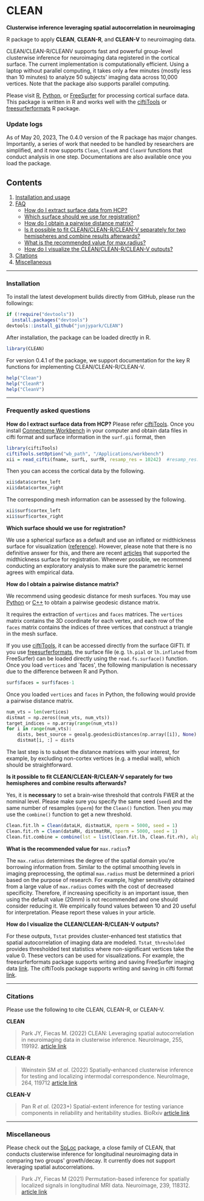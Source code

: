 # CLEAN

**Clusterwise inference leveraging spatial autocorrelation in neuroimaging**

R package to apply **CLEAN**, **CLEAN-R**, and **CLEAN-V** to neuroimaging data. 

CLEAN/CLEAN-R/CLEANV supports fast and powerful group-level clusterwise inference for neuroimaging data registered in the cortical surface. The current implementation is computationally efficient. Using a laptop without parallel computing, it takes only a few minutes (mostly less than 10 minutes) to analyze 50 subjects' imaging data across 10,000 vertices. Note that the package also supports parallel computing.

Please visit [R](https://github.com/mandymejia/ciftiTools), [Python](https://github.com/edickie/ciftify), or [FreeSurfer](https://surfer.nmr.mgh.harvard.edu/) for processing cortical surface data. This package is written in R and works well with the [ciftiTools](https://github.com/mandymejia/ciftiTools) or [freesurferformats](https://cran.r-project.org/web/packages/freesurferformats/index.html) R package. 

### Update logs

As of May 20, 2023, The 0.4.0 version of the R package has major changes. Importantly, a series of work that needed to be handled by researchers are simplified, and it now supports `Clean`, `CleanR` and `CleanV` functions that conduct analysis in one step. Documentations are also available once you load the package. 

## Contents

1. [Installation and usage](#id-installation)
2. [FAQ](#id-faq)
    * [How do I extract surface data from HCP?](#id-q1)    
    * [Which surface should we use for registration?](#id-q2)
    * [How do I obtain a pairwise distance matrix?](#id-q3)
    * [Is it possible to fit CLEAN/CLEAN-R/CLEAN-V separately for two hemispheres and combine results afterwards?](#id-q4)
    * [What is the recommended value for max.radius?](#id-q5)
    * [How do I visualize the CLEAN/CLEAN-R/CLEAN-V outputs?](#id-q6)
3. [Citations](#id-ref)
4. [Miscellaneous](#id-misc)


---
<div id='id-installation'/>

### Installation
To install the latest development builds directly from GitHub, please run the followings:

```R
if (!require("devtools"))
  install.packages("devtools")
devtools::install_github("junjypark/CLEAN")
```

After installation, the package can be loaded directly in R.
```R
library(CLEAN)
```
 
For version 0.4.1 of the package, we support documentation for the key R functions for implementing CLEAN/CLEAN-R/CLEAN-V. 

```R
help("Clean")
help("CleanR")
help("CleanV") 
```

---

<div id='id-faq'/>

### Frequently asked questions
<div id='id-q1'/>

**How do I extract surface data from HCP?**
Please refer [ciftiTools](https://github.com/mandymejia/ciftiTools). Once you install [Connectome Workbench](https://www.humanconnectome.org/software/connectome-workbench) in your computer and obtain data files in cifti format and surface information in the `surf.gii` format, then 

```R
library(ciftiTools)
ciftiTools.setOption("wb_path", "/Applications/workbench")
xii = read_cifti(fname, surfL, surfR, resamp_res = 10242)  #resamp_res: how many vertices to resample
```

Then you can access the cortical data by the following.
```R
xii$data$cortex_left
xii$data$cortex_right
```
The corresponding mesh information can be assessed by the following.
```R
xii$surf$cortex_left
xii$surf$cortex_right
```

<div id='id-q2'/>

**Which surface should we use for registration?**

We use a spherical surface as a default and use an inflated or midthickness surface for visualization ([reference](https://doi.org/10.1016/j.neuroimage.2016.05.038)). However, please note that there is no definitive answer for this, and there are recent [articles](https://doi.org/10.1016/j.neuroimage.2022.118908) that supported the midthickness surface for registration. Whenever possible, we recommend conducting an exploratory analysis to make sure the parametric kernel agrees with empirical data. 

<div id='id-q3'/>

**How do I obtain a pairwise distance matrix?**

We recommend using geodesic distance for mesh surfaces. You may use [Python](https://pypi.org/project/pygeodesic/) or [C++](https://code.google.com/archive/p/geodesic/wikis/ExactGeodesic.wiki) to obtain a pairwise geodesic distance matrix.

It requires the extraction of `vertices` and `faces` matrices. The `vertices` matrix contains the 3D coordinate for each vertex, and each row of the `faces` matrix contains the indices of three vertices that construct a triangle in the mesh surface.

If you use [ciftiTools](https://github.com/mandymejia/ciftiTools), it can be accessed directly from the surface GIFTI. If you use [freesurferformats](https://cran.r-project.org/web/packages/freesurferformats/index.html), the surface file (e.g. `lh.pial` or `lh.inflated` from FreeSurfer) can be loaded directly using the `read.fs.surface()` function. Once you load `vertices` and `faces', the following manipulation is necessary due to the difference between R and Python.

```R
surf$faces = surf$faces-1
```

Once you loaded `vertices` and `faces` in Python, the following would provide a pairwise distance matrix.

```python
num_vts = len(vertices)
distmat = np.zeros((num_vts, num_vts))
target_indices = np.array(range(num_vts))
for i in range(num_vts):
    dists, best_source = geoalg.geodesicDistances(np.array([i]), None)
    distmat[i, :] = dists
```

The last step is to subset the distance matrices with your interest, for example, by excluding non-cortex vertices (e.g. a medial wall), which should be straightforward. 

<div id='id-q4'/>

**Is it possible to fit CLEAN/CLEAN-R/CLEAN-V separately for two hemispheres and combine results afterwards?**

Yes, it is **necessary** to set a brain-wise threshold that controls FWER at the nominal level. Please make sure you specify the same seed (`seed`) and the same number of resamples (`nperm`) for the `Clean()` function. Then you may use the `combine()` function to get a new threshold.

```R
Clean.fit.lh = Clean(dataLH, distmatLH, nperm = 5000, seed = 1)
Clean.fit.rh = Clean(dataRH, distmatRH, nperm = 5000, seed = 1)
Clean.fit.combine = combine(lst = list(Clean.fit.lh, Clean.fit.rh), alpha = 0.05, collapse = TRUE)
```

<div id='id-q5'/>

**What is the recommended value for** `max.radius`**?**

The `max.radius` determines the degree of the spatial domain you're borrowing information from. Similar to the optimal smoothing levels in imaging preprocessing, the optimal `max.radius` must be determined a priori based on the purpose of research. For example, higher sensitivity obtained from a large value of `max.radius` comes with the cost of decreased specificity. Therefore, if increasing specificity is an important issue, then using the default value (20mm) is not recommended and one should consider reducing it. We empirically found values between 10 and 20 useful for interpretation. Please report these values in your article.
  
<div id='id-q6'/>

**How do I visualize the CLEAN/CLEAN-R/CLEAN-V outputs?**

For these outputs, `Tstat` provides cluster-enhanced test statistics that spatial autocorrelation of imaging data are modeled. `Tstat_thresholded` provides thresholded test statistics where non-significant vertices take the value 0. These vectors can be used for visualizations. For example, the freesurferformats package supports writing and saving FreeSurfer imaging data [link](https://cran.r-project.org/web/packages/freesurferformats/vignettes/freesurferformats_write.html). The ciftiTools package supports writing and saving in cifti format [link](https://cran.r-project.org/web/packages/ciftiTools/ciftiTools.pdf). 

---
<div id='id-ref'>

### Citations

Please use the following to cite CLEAN, CLEAN-R, or CLEAN-V.

**CLEAN**
> Park JY, Fiecas M. (2022) CLEAN: Leveraging spatial autocorrelation in neuroimaging data in clusterwise inference. NeuroImage, 255, 119192. [article link](https://doi.org/10.1016/j.neuroimage.2022.119192)

**CLEAN-R**
> Weinstein SM *et al*. (2022) Spatially-enhanced clusterwise inference for testing and localizing intermodal correspondence. NeuroImage, 264, 119712 [article link](https://doi.org/10.1016/j.neuroimage.2022.119712)

**CLEAN-V**
> Pan R *et al*. (2023+) Spatial-extent inference for testing variance components in reliability and heritability studies. BioRxiv [article link](https://doi.org/10.1101/2023.04.19.537270)


---
 <div id='id-misc'>


### Miscellaneous
Please check out the [SpLoc](https://github.com/junjypark/SpLoc) package, a close family of CLEAN, that conducts clusterwise inference for longitudinal neuroimaging data in comparing two groups' growth/decay. It currently does not support leveraging spatial autocorrelations.

> Park JY, Fiecas M (2021) Permutation-based inference for spatially localized signals in longitudinal MRI data. Neuroimage, 239, 118312. [article link](https://doi.org/10.1016/j.neuroimage.2021.118312)


